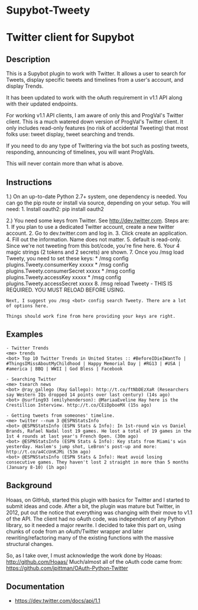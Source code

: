 Supybot-Tweety
======

# Twitter client for Supybot

Description
-----------

This is a Supybot plugin to work with Twitter. It allows a user to search for Tweets,
display specific tweets and timelines from a user's account, and display Trends.

It has been updated to work with the oAuth requirement in v1.1 API along with their
updated endpoints.

For working v1.1 API clients, I am aware of only this and ProgVal's Twitter client.
This is a much watered down version of ProgVal's Twitter client. It only includes
read-only features (no risk of accidental Tweeting) that most folks use:
tweet display, tweet searching and trends.

If you need to do any type of Twittering via the bot such as posting tweets,
responding, announcing of timelines, you will want ProgVals.

This will never contain more than what is above.

Instructions
------------
1.) On an up-to-date Python 2.7+ system, one dependency is needed.
    You can go the pip route or install via source, depending on your setup. You will need:
    1. Install oauth2: pip install oauth2

2.) You need some keys from Twitter. See http://dev.twitter.com. Steps are:
    1. If you plan to use a dedicated Twitter account, create a new twitter account.
    2. Go to dev.twitter.com and log in.
    3. Click create an application.
    4. Fill out the information. Name does not matter.
    5. default is read-only. Since we're not tweeting from this bot/code, you're fine here.
    6. Your 4 magic strings (2 tokens and 2 secrets) are shown.
    7. Once you /msg <bot> load Tweety, you need to set these keys:
        * /msg <bot> config plugins.Tweety.consumerKey xxxxx
        * /msg <bot> config plugins.Tweety.consumerSecret xxxxx
        * /msg <bot> config plugins.Tweety.accessKey xxxxx
        * /msg <bot> config plugins.Tweety.accessSecret xxxxx
    8. /msg <bot> reload Tweety - THIS IS REQUIRED. YOU MUST RELOAD BEFORE USING.

    Next, I suggest you /msg <bot> config search Tweety. There are a lot of options here.

    Things should work fine from here providing your keys are right.

Examples
--------

    - Twitter Trends
    <me> trends
    <bot> Top 10 Twitter Trends in United States :: #BeforeIDieIWantTo | #ThingsIMissAboutMyChildhood | Happy Memorial Day | #RG13 | #USA | #america | BBQ | WWII | God Bless | Facebook

    - Searching Twitter
    <me> tsearch news
    <bot> @ray_gallego (Ray Gallego): http://t.co/ftNbDEzXaR (Researchers say Western IQs dropped 14 points over last century) (14s ago)
    <bot> @surfing93 (emilyhenderson): @MariaaEveline Hay here is the Crestillion Interview. http://t.co/CEiDpboeMX (15s ago)

    - Getting tweets from someones' timeline.
    <me> twitter --num 3 @ESPNStatsInfo
    <bot> @ESPNStatsInfo (ESPN Stats & Info): In 1st-round win vs Daniel Brands, Rafael Nadal lost 19 games. He lost a total of 19 games in the 1st 4 rounds at last year's French Open. (30m ago)
    <bot> @ESPNStatsInfo (ESPN Stats & Info): Key stats from Miami's win yesterday. Haslem's jump shot, LeBron's post-up and more: http://t.co/a4CcUnKJMi (53m ago)
    <bot> @ESPNStatsInfo (ESPN Stats & Info): Heat avoid losing consecutive games. They haven't lost 2 straight in more than 5 months (January 8-10) (1h ago)

Background
----------
Hoaas, on GitHub, started this plugin with basics for Twitter and I started to submit
ideas and code. After a bit, the plugin was mature but Twitter, in 2012, put out the
notice that everything was changing with their move to v1.1 of the API. The client had
no oAuth code, was independent of any Python library, so it needed a major rewrite. I
decided to take this part on, using chunks of code from an oAuth/Twitter wrapper and
later rewriting/refactoring many of the existing functions with the massive structural
changes.

So, as I take over, I must acknowledge the work done by Hoaas:
http://github.com/Hoaas/
Much/almost all of the oAuth code came from:
https://github.com/jpittman/OAuth-Python-Twitter

Documentation
-------------

* https://dev.twitter.com/docs/api/1.1
